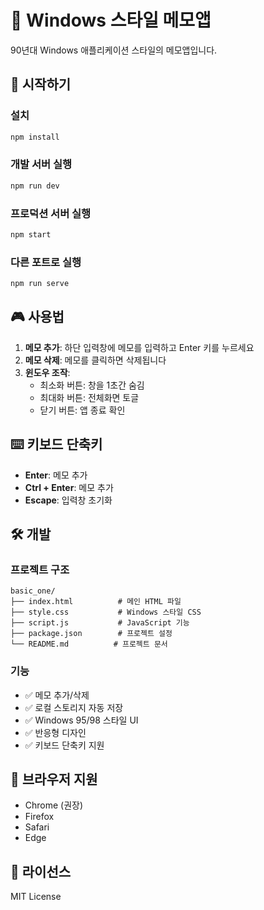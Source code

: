 # 📝 Windows 스타일 메모앱

90년대 Windows 애플리케이션 스타일의 메모앱입니다.

## 🚀 시작하기

### 설치
```bash
npm install
```

### 개발 서버 실행
```bash
npm run dev
```

### 프로덕션 서버 실행
```bash
npm start
```

### 다른 포트로 실행
```bash
npm run serve
```

## 🎮 사용법

1. **메모 추가**: 하단 입력창에 메모를 입력하고 Enter 키를 누르세요
2. **메모 삭제**: 메모를 클릭하면 삭제됩니다
3. **윈도우 조작**: 
   - 최소화 버튼: 창을 1초간 숨김
   - 최대화 버튼: 전체화면 토글
   - 닫기 버튼: 앱 종료 확인

## ⌨️ 키보드 단축키

- **Enter**: 메모 추가
- **Ctrl + Enter**: 메모 추가
- **Escape**: 입력창 초기화

## 🛠️ 개발

### 프로젝트 구조
```
basic_one/
├── index.html          # 메인 HTML 파일
├── style.css           # Windows 스타일 CSS
├── script.js           # JavaScript 기능
├── package.json        # 프로젝트 설정
└── README.md          # 프로젝트 문서
```

### 기능
- ✅ 메모 추가/삭제
- ✅ 로컬 스토리지 자동 저장
- ✅ Windows 95/98 스타일 UI
- ✅ 반응형 디자인
- ✅ 키보드 단축키 지원

## 📱 브라우저 지원

- Chrome (권장)
- Firefox
- Safari
- Edge

## 📄 라이선스

MIT License
